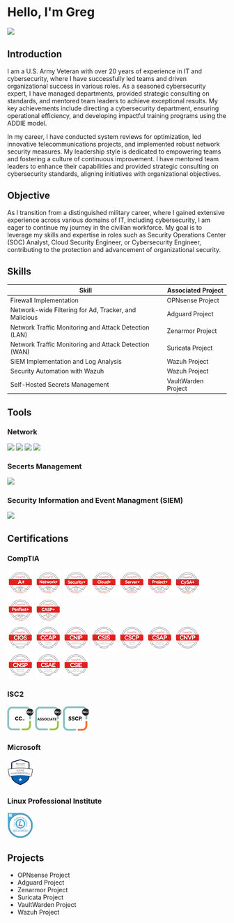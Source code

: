 # Hello, I'm Greg
<a href="https://www.linkedin.com/in/greg-moore-tecsec" target="_blank"><img src="https://img.shields.io/badge/-LinkedIn-0072b1?&style=for-the-badge&logo=linkedin&logoColor=white" /></a>

## Introduction
I am a U.S. Army Veteran with over 20 years of experience in IT and cybersecurity, where I have successfully led teams and driven organizational success in various roles. As a seasoned cybersecurity expert, I have managed departments, provided strategic consulting on standards, and mentored team leaders to achieve exceptional results. My key achievements include directing a cybersecurity department, ensuring operational efficiency, and developing impactful training programs using the ADDIE model.

In my career, I have conducted system reviews for optimization, led innovative telecommunications projects, and implemented robust network security measures. My leadership style is dedicated to empowering teams and fostering a culture of continuous improvement. I have mentored team leaders to enhance their capabilities and provided strategic consulting on cybersecurity standards, aligning initiatives with organizational objectives.

## Objective
As I transition from a distinguished military career, where I gained extensive experience across various domains of IT, including cybersecurity, I am eager to continue my journey in the civilian workforce. My goal is to leverage my skills and expertise in roles such as Security Operations Center (SOC) Analyst, Cloud Security Engineer, or Cybersecurity Engineer, contributing to the protection and advancement of organizational security.

## Skills
| Skill                                                 | Associated Project         |
|-------------------------------------------------------|----------------------------|
| Firewall Implementation                               | OPNsense Project           |
| Network-wide Filtering for Ad, Tracker, and Malicious | Adguard Project            |
| Network Traffic Monitoring and Attack Detection (LAN) | Zenarmor Project           |
| Network Traffic Monitoring and Attack Detection (WAN) | Suricata Project           |
| SIEM Implementation and Log Analysis                  | Wazuh Project              |
| Security Automation with Wazuh                        | Wazuh Project              |
| Self-Hosted Secrets Management                        | VaultWarden Project         |

## Tools
### Network
<div>
  <a href="https://opnsense.org/"><img src="https://img.shields.io/badge/-OPNsense-FF4500?style=for-the-badge&logo=OPNsense&logoColor=white" /></a>
  <a href="https://adguard.com/en/welcome.html"><img src="https://img.shields.io/badge/-Adguard-3CB371?style=for-the-badge&logo=Adguard&logoColor=white" /></a>
  <a href="https://suricata.io/"><img src="https://img.shields.io/badge/-Suricata-EF3B2D?&style=for-the-badge&logo=Suricata&logoColor=white" /></a>
  <a href="https://www.zenarmor.com/"><img src="https://img.shields.io/badge/-Zenarmor-FF8C00?style=for-the-badge&logo=Zenarmor&logoColor=white" /></a>
  
</div>

### Secerts Management
<div>
  <a href="https://www.vaultwarden.us/"><img src="https://img.shields.io/badge/-VaultWarden-0000FF?style=for-the-badge&logo=VaultWarden&logoColor=white" /></a>
</div>

### Security Information and Event Managment (SIEM)
<div>
  <a href="https://wazuh.com/"><img src="https://img.shields.io/badge/-Wazuh-6495ED?style=for-the-badge&logo=Wazuh&logoColor=white" /></a>
</div>

## Certifications
### CompTIA
<div>
  <a href="https://www.credly.com/badges/747a6ca0-42b5-4879-8e76-c3d32986de95"><img src=./certification-badge-images/CompTIA/comptia-a-ce-certification.1.png /></a>
  <a href="https://www.credly.com/badges/aa590dd1-c142-44cd-8b41-473fd36b46d5"><img src=./certification-badge-images/CompTIA/comptia-network-ce-certification.1.png /></a>
  <a href="https://www.credly.com/badges/b2b36229-1300-47be-ba87-97ff4aec2c1a"><img src=./certification-badge-images/CompTIA/comptia-security-ce-certification.png /></a>
  <a href="https://www.credly.com/badges/472134ed-9145-4725-9554-8d72ca4d6b51"><img src=./certification-badge-images/CompTIA/comptia-cloud-ce-certification.1.png /></a>
  <a href="https://www.credly.com/badges/38635425-8f12-48d3-8dae-fab58a6c7392"><img src=./certification-badge-images/CompTIA/comptia-server-certification.4.png /></a>
  <a href="https://www.credly.com/badges/cd78f9ca-c35d-4582-9c88-35ca5b4960d2"><img src=./certification-badge-images/CompTIA/comptia-project-certification.1.png /></a>
  <a href="https://www.credly.com/badges/8e7979be-3e06-4a40-9f84-fc6990bc33a0"><img src=./certification-badge-images/CompTIA/comptia-cysa-ce-certification.png /></a>
  <a href="https://www.credly.com/badges/1f2766c5-d9e9-4ba2-a9be-c4653a8c0036"><img src=./certification-badge-images/CompTIA/comptia-pentest-ce-certification.png /></a>
  <a href="https://www.credly.com/badges/e1905bdd-43e5-4b03-a21f-6bb0f3f44de9"><img src=./certification-badge-images/CompTIA/comptia-advanced-security-practitioner-casp-ce-certification.png ></a>
</div>

<div>
  <a href="https://www.credly.com/badges/6192a52d-6e34-4ad0-8b62-234a73c6f86a"><img src=./certification-badge-images/CompTIA/comptia-it-operations-specialist-cios-stackable-certification.png /></a>
  <a href="https://www.credly.com/badges/e20cccc2-105a-42e5-a18d-69404865c38a"><img src=./certification-badge-images/CompTIA/comptia-cloud-admin-professional-ccap-stackable-certification.png /></a>
  <a href="https://www.credly.com/badges/993c3534-ce41-460c-96c5-edfdea248d44"><img src=./certification-badge-images/CompTIA/comptia-network-infrastructure-professional-cnip-stackable-certification.png /></a>
  <a href="https://www.credly.com/badges/3b3899fa-bcc2-488f-b431-592e238223ee"><img src=./certification-badge-images/CompTIA/comptia-secure-infrastructure-specialist-csis-stackable-certification.png /></a>
  <a href="https://www.credly.com/badges/54de8574-330c-48c4-b5b2-b862527be284"><img src=./certification-badge-images/CompTIA/comptia-secure-cloud-professional-cscp-stackable-certification.png /></a>
  <a href="https://www.credly.com/badges/da6c1c9e-b911-4da1-af49-a3176d701026"><img src=./certification-badge-images/CompTIA/comptia-security-analytics-professional-csap-stackable-certification.png /></a>
  <a href="https://www.credly.com/badges/b7cfd3bc-feb0-4146-8517-badae13087f5"><img src=./certification-badge-images/CompTIA/comptia-network-vulnerability-assessment-professional-cnvp-stackable-certification.png /></a>
  <a href="https://www.credly.com/badges/79a6dc3c-4dba-4757-abc7-e270e5533ed7"><img src=./certification-badge-images/CompTIA/comptia-network-security-professional-cnsp-stackable-certification.png /></a>
  <a href="https://www.credly.com/badges/db73cf37-012e-423f-b827-4ea13b963184"><img src=./certification-badge-images/CompTIA/comptia-security-analytics-expert-csae-stackable-certification.png /></a>
  <a href="https://www.credly.com/badges/099583e7-24d2-467c-8994-cc2f0457f087"><img src=./certification-badge-images/CompTIA/comptia-secure-infrastructure-expert-csie-stackable.png /></a>
</div>

### ISC2
<div>
  <a href="https://www.credly.com/badges/923d25db-219c-48aa-afd8-4ebfaefb3adb"><img src=./certification-badge-images/ISC2/certified-in-cybersecurity-cc.png/ ></a>
  <a href="https://www.credly.com/badges/3879bfd3-eace-46ce-8306-3f297f4e4e53"><img src=./certification-badge-images/ISC2/associate-of-isc2.ccsp.png /></a>
  <a href="https://www.credly.com/badges/3227c428-0e19-468b-a1af-d3491a71e378"><img src=./certification-badge-images/ISC2/systems-security-certified-practitioner-sscp.png /></a>
</div>

### Microsoft
<div>
  <a href="https://www.credly.com/badges/a8d9b1f8-3bc0-4e68-8b6e-c43a35be57cc"><img src=./certification-badge-images/Microsoft/microsoft-certified-azure-fundamentals.png /></a>
</div>

### Linux Professional Institute
<div>
  <a href="https://cs.lpi.org/caf/Xamman/certification/verify/LPI000574084/8mgcq33cvf"><img src=./certification-badge-images/LPI/LPI_Essentials_small.png /></a>
</div>


## Projects
- OPNsense Project
- Adguard Project
- Zenarmor Project
- Suricata Project
- VaultWarden Project
- Wazuh Project

